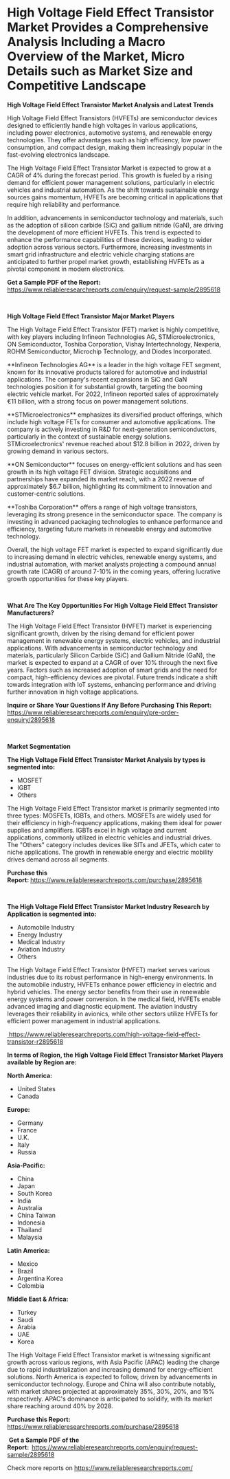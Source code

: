 <p><h1>High Voltage Field Effect Transistor Market Provides a Comprehensive Analysis Including a Macro Overview of the Market, Micro Details such as Market Size and Competitive Landscape</h1></p><p><strong>High Voltage Field Effect Transistor Market Analysis and Latest Trends</strong></p>
<p><p>High Voltage Field Effect Transistors (HVFETs) are semiconductor devices designed to efficiently handle high voltages in various applications, including power electronics, automotive systems, and renewable energy technologies. They offer advantages such as high efficiency, low power consumption, and compact design, making them increasingly popular in the fast-evolving electronics landscape.</p><p>The High Voltage Field Effect Transistor Market is expected to grow at a CAGR of 4% during the forecast period. This growth is fueled by a rising demand for efficient power management solutions, particularly in electric vehicles and industrial automation. As the shift towards sustainable energy sources gains momentum, HVFETs are becoming critical in applications that require high reliability and performance.</p><p>In addition, advancements in semiconductor technology and materials, such as the adoption of silicon carbide (SiC) and gallium nitride (GaN), are driving the development of more efficient HVFETs. This trend is expected to enhance the performance capabilities of these devices, leading to wider adoption across various sectors. Furthermore, increasing investments in smart grid infrastructure and electric vehicle charging stations are anticipated to further propel market growth, establishing HVFETs as a pivotal component in modern electronics.</p></p>
<p><strong>Get a Sample PDF of the Report:&nbsp;</strong> <a href="https://www.reliableresearchreports.com/enquiry/request-sample/2895618?utm_campaign=3257&utm_medium=2&utm_source=Github&utm_content=ia&utm_term=15032025&utm_id=high-voltage-field-effect-transistor">https://www.reliableresearchreports.com/enquiry/request-sample/2895618</a></p>
<p>&nbsp;</p>
<p><strong>High Voltage Field Effect Transistor Major Market Players</strong></p>
<p><p>The High Voltage Field Effect Transistor (FET) market is highly competitive, with key players including Infineon Technologies AG, STMicroelectronics, ON Semiconductor, Toshiba Corporation, Vishay Intertechnology, Nexperia, ROHM Semiconductor, Microchip Technology, and Diodes Incorporated.</p><p>**Infineon Technologies AG** is a leader in the high voltage FET segment, known for its innovative products tailored for automotive and industrial applications. The company's recent expansions in SiC and GaN technologies position it for substantial growth, targeting the booming electric vehicle market. For 2022, Infineon reported sales of approximately €11 billion, with a strong focus on power management solutions.</p><p>**STMicroelectronics** emphasizes its diversified product offerings, which include high voltage FETs for consumer and automotive applications. The company is actively investing in R&D for next-generation semiconductors, particularly in the context of sustainable energy solutions. STMicroelectronics' revenue reached about $12.8 billion in 2022, driven by growing demand in various sectors.</p><p>**ON Semiconductor** focuses on energy-efficient solutions and has seen growth in its high voltage FET division. Strategic acquisitions and partnerships have expanded its market reach, with a 2022 revenue of approximately $6.7 billion, highlighting its commitment to innovation and customer-centric solutions.</p><p>**Toshiba Corporation** offers a range of high voltage transistors, leveraging its strong presence in the semiconductor space. The company is investing in advanced packaging technologies to enhance performance and efficiency, targeting future markets in renewable energy and automotive technology.</p><p>Overall, the high voltage FET market is expected to expand significantly due to increasing demand in electric vehicles, renewable energy systems, and industrial automation, with market analysts projecting a compound annual growth rate (CAGR) of around 7-10% in the coming years, offering lucrative growth opportunities for these key players.</p></p>
<p>&nbsp;</p>
<p><strong>What Are The Key Opportunities For High Voltage Field Effect Transistor Manufacturers?</strong></p>
<p><p>The High Voltage Field Effect Transistor (HVFET) market is experiencing significant growth, driven by the rising demand for efficient power management in renewable energy systems, electric vehicles, and industrial applications. With advancements in semiconductor technology and materials, particularly Silicon Carbide (SiC) and Gallium Nitride (GaN), the market is expected to expand at a CAGR of over 10% through the next five years. Factors such as increased adoption of smart grids and the need for compact, high-efficiency devices are pivotal. Future trends indicate a shift towards integration with IoT systems, enhancing performance and driving further innovation in high voltage applications.</p></p>
<p><strong>Inquire or Share Your Questions If Any Before Purchasing This Report:</strong> <a href="https://www.reliableresearchreports.com/enquiry/pre-order-enquiry/2895618?utm_campaign=3257&utm_medium=2&utm_source=Github&utm_content=ia&utm_term=15032025&utm_id=high-voltage-field-effect-transistor">https://www.reliableresearchreports.com/enquiry/pre-order-enquiry/2895618</a></p>
<p>&nbsp;</p>
<p><strong>Market Segmentation</strong></p>
<p><strong>The High Voltage Field Effect Transistor Market Analysis by types is segmented into:</strong></p>
<p><ul><li>MOSFET</li><li>IGBT</li><li>Others</li></ul></p>
<p><p>The High Voltage Field Effect Transistor market is primarily segmented into three types: MOSFETs, IGBTs, and others. MOSFETs are widely used for their efficiency in high-frequency applications, making them ideal for power supplies and amplifiers. IGBTs excel in high voltage and current applications, commonly utilized in electric vehicles and industrial drives. The "Others" category includes devices like SITs and JFETs, which cater to niche applications. The growth in renewable energy and electric mobility drives demand across all segments.</p></p>
<p><strong>Purchase this Report:&nbsp;</strong><a href="https://www.reliableresearchreports.com/purchase/2895618?utm_campaign=3257&utm_medium=2&utm_source=Github&utm_content=ia&utm_term=15032025&utm_id=high-voltage-field-effect-transistor">https://www.reliableresearchreports.com/purchase/2895618</a></p>
<p>&nbsp;</p>
<p><strong>The High Voltage Field Effect Transistor Market Industry Research by Application is segmented into:</strong></p>
<p><ul><li>Automobile Industry</li><li>Energy Industry</li><li>Medical Industry</li><li>Aviation Industry</li><li>Others</li></ul></p>
<p><p>The High Voltage Field Effect Transistor (HVFET) market serves various industries due to its robust performance in high-energy environments. In the automobile industry, HVFETs enhance power efficiency in electric and hybrid vehicles. The energy sector benefits from their use in renewable energy systems and power conversion. In the medical field, HVFETs enable advanced imaging and diagnostic equipment. The aviation industry leverages their reliability in avionics, while other sectors utilize HVFETs for efficient power management in industrial applications.</p></p>
<p><a href="https://www.reliableresearchreports.com/high-voltage-field-effect-transistor-r2895618?utm_campaign=3257&utm_medium=2&utm_source=Github&utm_content=ia&utm_term=15032025&utm_id=high-voltage-field-effect-transistor">&nbsp;https://www.reliableresearchreports.com/high-voltage-field-effect-transistor-r2895618</a></p>
<p><strong>In terms of Region, the High Voltage Field Effect Transistor Market Players available by Region are:</strong></p>
<p>
    <p> <strong> North America: </strong>
        <ul>
            <li>United States</li>
            <li>Canada</li>
        </ul>
        </p> 
    <p> <strong> Europe: </strong>
        <ul>
            <li>Germany</li>
            <li>France</li>
            <li>U.K.</li>
            <li>Italy</li>
            <li>Russia</li>
        </ul>
        </p> 
    <p> <strong> Asia-Pacific: </strong>
        <ul>
            <li>China</li>
            <li>Japan</li>
            <li>South Korea</li>
            <li>India</li>
            <li>Australia</li>
            <li>China Taiwan</li>
            <li>Indonesia</li>
            <li>Thailand</li>
            <li>Malaysia</li>
        </ul>
        </p> 
    <p> <strong> Latin America: </strong>
        <ul>
            <li>Mexico</li>
            <li>Brazil</li>
            <li>Argentina Korea</li>
            <li>Colombia</li>
        </ul>
        </p> 
    <p> <strong> Middle East & Africa: </strong>
        <ul>
            <li>Turkey</li>
            <li>Saudi</li>
            <li>Arabia</li>
            <li>UAE</li>
            <li>Korea</li>
        </ul>
    </p>
    </p>
<p><p>The High Voltage Field Effect Transistor market is witnessing significant growth across various regions, with Asia Pacific (APAC) leading the charge due to rapid industrialization and increasing demand for energy-efficient solutions. North America is expected to follow, driven by advancements in semiconductor technology. Europe and China will also contribute notably, with market shares projected at approximately 35%, 30%, 20%, and 15% respectively. APAC's dominance is anticipated to solidify, with its market share reaching around 40% by 2028.</p></p>
<p><strong>Purchase this Report: </strong><a href="https://www.reliableresearchreports.com/purchase/2895618?utm_campaign=3257&utm_medium=2&utm_source=Github&utm_content=ia&utm_term=15032025&utm_id=high-voltage-field-effect-transistor">https://www.reliableresearchreports.com/purchase/2895618</a></p>
<p>&nbsp;<strong>Get a Sample PDF of the Report:&nbsp;&nbsp;</strong><a href="https://www.reliableresearchreports.com/enquiry/request-sample/2895618?utm_campaign=3257&utm_medium=2&utm_source=Github&utm_content=ia&utm_term=15032025&utm_id=high-voltage-field-effect-transistor">https://www.reliableresearchreports.com/enquiry/request-sample/2895618</a></p>
<p><strong></strong></p>
<p>Check more reports on <a href="https://www.reliableresearchreports.com/?utm_campaign=3257&utm_medium=2&utm_source=Github&utm_content=ia&utm_term=15032025&utm_id=high-voltage-field-effect-transistor">https://www.reliableresearchreports.com/</a></p>